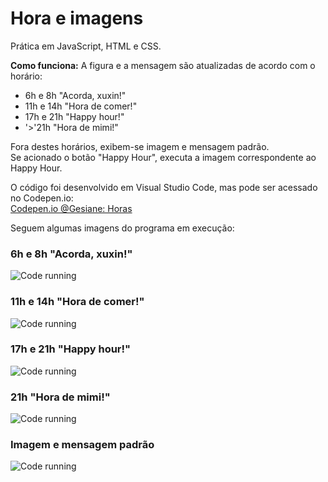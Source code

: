 # Hora e imagens

Prática em JavaScript, HTML e CSS.

**Como funciona:** 
A figura e a mensagem são atualizadas de acordo com o horário:   
- 6h e 8h "Acorda, xuxin!"
- 11h e 14h "Hora de comer!"
- 17h e 21h "Happy hour!"
- '>'21h "Hora de mimi!" 

Fora destes horários, exibem-se imagem e mensagem padrão.   
Se acionado o botão "Happy Hour", executa a imagem correspondente ao Happy Hour.   

O código foi desenvolvido em Visual Studio Code, mas pode ser acessado no Codepen.io:    
[Codepen.io @Gesiane: Horas](https://codepen.io/Gesiane/full/xxbgzKK)     

Seguem algumas imagens do programa em execução:     
### 6h e 8h    "Acorda, xuxin!"   
![Code running](https://github.com/GePajarinen/Relogio-e-imagens/blob/master/pics/bomdia.png?raw=true)  

### 11h e 14h  "Hora de comer!"   
![Code running](https://github.com/GePajarinen/Relogio-e-imagens/blob/master/pics/horadorango.png?raw=true)  

### 17h e 21h  "Happy hour!"   
![Code running](https://github.com/GePajarinen/Relogio-e-imagens/blob/master/pics/happyhour.png?raw=true)  

### 21h       "Hora de mimi!"   
![Code running](https://github.com/GePajarinen/Relogio-e-imagens/blob/master/pics/boanoite.png?raw=true)   

### Imagem e mensagem padrão   
![Code running](https://github.com/GePajarinen/Relogio-e-imagens/blob/master/pics/boatarde.png?raw=true)   

